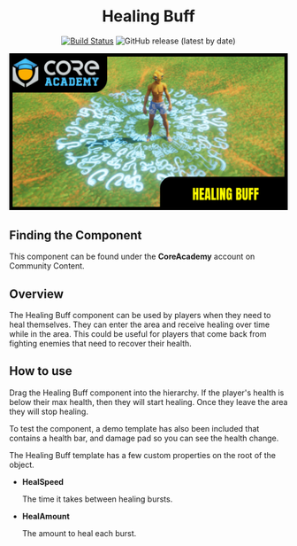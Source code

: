<div align="center">

# Healing Buff

[![Build Status](https://github.com/ManticoreGamesInc/CC-Healing-Buff/workflows/CI/badge.svg)](https://github.com/ManticoreGamesInc/CC-Healing-Buff/actions/workflows/ci.yml?query=workflow%3ACI%29)
![GitHub release (latest by date)](https://img.shields.io/github/v/release/ManticoreGamesInc/CC-Healing-Buff?style=plastic)

![Preview](/Screenshots/Main.png)

</div>

## Finding the Component

This component can be found under the **CoreAcademy** account on Community Content.

## Overview

The Healing Buff component can be used by players when they need to heal themselves. They can enter the area and receive healing over time while in the area. This could be useful for players that come back from fighting enemies that need to recover their health.

## How to use

Drag the Healing Buff component into the hierarchy. If the player's health is below their max health, then they will start healing. Once they leave the area they will stop healing.

To test the component, a demo template has also been included that contains a health bar, and damage pad so you can see the health change.

The Healing Buff template has a few custom properties on the root of the object.

- **HealSpeed**

	The time it takes between healing bursts.

- **HealAmount**

	The amount to heal each burst.
